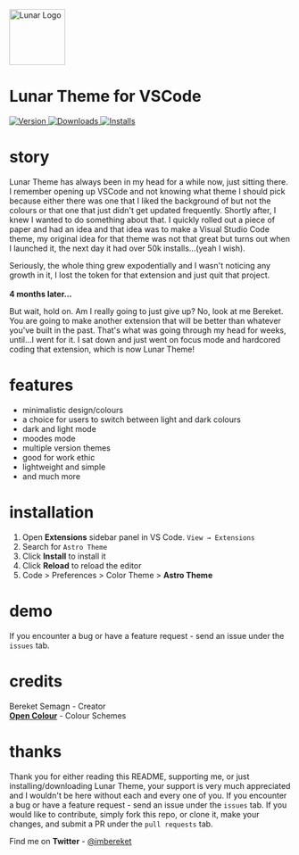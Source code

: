 
<img alt="Lunar Logo" src="https://ph-files.imgix.net/4cfdf81d-87d6-44d5-af96-1ebce322f9ef.gif?auto=format&auto=compress&codec=mozjpeg&cs=strip&w=100&h=100&fit=crop" width="100" />


<h1>Lunar Theme for VSCode</h1>


 <a href="https://marketplace.visualstudio.com/items?itemName=bereketsemagn.Lunar">
    <img alt="Version" src="https://img.shields.io/visual-studio-marketplace/v/bereketsemagn.Lunar" />
  </a>
 
  <a href="https://marketplace.visualstudio.com/items?itemName=bereketsemagn.Lunar">
    <img alt="Downloads" src="https://img.shields.io/visual-studio-marketplace/d/bereketsemagn.Lunar" />
  </a>
  
   <a href="https://marketplace.visualstudio.com/items?itemName=bereketsemagn.Lunar">
    <img alt="Installs" src="https://img.shields.io/visual-studio-marketplace/i/bereketsemagn.Lunar" />
  </a>



# story

Lunar Theme has always been in my head for a while now, just sitting there. I remember opening up VSCode and not knowing what theme I should pick because either there was one that I liked the background of but not the colours or that one that just didn't get updated frequently. Shortly after, I knew I wanted to do something about that. I quickly rolled out a piece of paper and had an idea and that idea was to make a Visual Studio Code theme, my original idea for that theme was not that great but turns out when I launched it, the next day it had over 50k installs...(yeah I wish). 

Seriously, the whole thing grew expodentially and I wasn't noticing any growth in it, I lost the token for that extension and just quit that project. 
<br><br> <b>4 months later...</b>

But wait, hold on. Am I really going to just give up? No, look at me Bereket. You are going to make another extension that will be better than whatever you've built in the past. That's what was going through my head for weeks, until...I went for it. I sat down and just went on focus mode and hardcored coding that extension, which is now Lunar Theme!

# features

- minimalistic design/colours
- a choice for users to switch between light and dark colours
- dark and light mode
- moodes mode
- multiple version themes
- good for work ethic
- lightweight and simple
- and much more

# installation 

1. Open **Extensions** sidebar panel in VS Code. `View → Extensions`
2. Search for `Astro Theme`
3. Click **Install** to install it
4. Click **Reload** to reload the editor
5. Code > Preferences > Color Theme > **Astro Theme**

# demo

If you encounter a bug or have a feature request - send an issue under the `issues` tab.

# credits

Bereket Semagn - Creator <br>
<a href="https://yeun.github.io/open-color/"><b>Open Colour</b></a> - Colour Schemes

# thanks

Thank you for either reading this README, supporting me, or just installing/downloading Lunar Theme, your support is very much appreciated and I wouldn't be here without each and every one of you. If you encounter a bug or have a feature request - send an issue under the `issues` tab. If you would like to contribute, simply fork this repo, or clone it, make your changes, and submit a PR under the `pull requests` tab. 

Find me on **Twitter** - <a href="https://twitter.com/imbereket">@imbereket</a>
